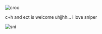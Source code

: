 ![croc](https://github.com/MellowAmaryllis/MellowAmaryllis/assets/166118914/b662efff-b231-404f-98fa-bf77125dd8ed)








c+h and ect is welcome
uhjjhh... i love sniper

![sni](https://github.com/MellowAmaryllis/MellowAmaryllis/assets/166118914/6961f514-e5f4-4c4c-9bb4-d4b060cceffe)
